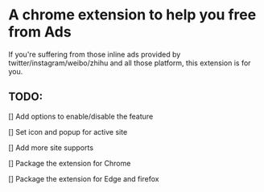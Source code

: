 # A chrome extension to help you free from Ads

If you're suffering from those inline ads provided by twitter/instagram/weibo/zhihu and all those platform, this extension is for you.

## TODO:
[] Add options to enable/disable the feature

[] Set icon and popup for active site

[] Add more site supports

[] Package the extension for Chrome

[] Package the extension for Edge and firefox
